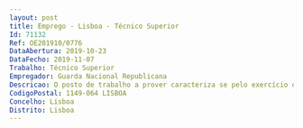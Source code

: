 ```yaml
--- 
layout: post
title: Emprego - Lisboa - Técnico Superior
Id: 71132
Ref: OE201910/0776
DataAbertura: 2019-10-23
DataFecho: 2019-11-07
Trabalho: Técnico Superior
Empregador: Guarda Nacional Republicana
Descricao: O posto de trabalho a prover caracteriza se pelo exercício de atividades inerente à carreira e categoria nos termos do mapa anexo à LTFP a que se refere o n.º 2 do art.º 88.º da LTFP, compreendendo a execução das principais tarefas, atribuições e atividades, nomeadamente, organizar os serviços de acordo com as orientações e objetivos definidos pelo Diretor da Direção de Infraestruturas  cumprir os procedimentos definidos na legislação ou regulamentos aplicáveis  execução de estudos, projetos, acompanhamento técnico e fiscalização de empreitadas de instalações, equipamentos e sistemas elétricos para edifícios e instalações, equipamentos e sistemas de comunicações (rede estruturada ITED) promovidas pela Direção de Infraestruturas.
CodigoPostal: 1149-064 LISBOA
Concelho: Lisboa
Distrito: Lisboa
--- 
```

